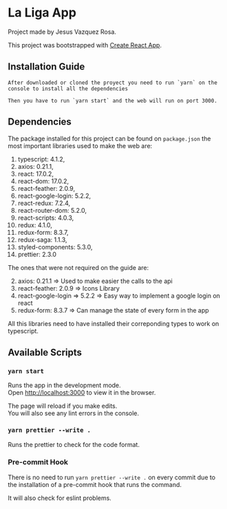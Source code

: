 # La Liga App

Project made by Jesus Vazquez Rosa.

This project was bootstrapped with [Create React App](https://github.com/facebook/create-react-app).

## Installation Guide

    After downloaded or cloned the proyect you need to run `yarn` on the 
    console to install all the dependencies

    Then you have to run `yarn start` and the web will run on port 3000.


## Dependencies

The package installed for this project can be found on `package.json` the most important libraries used to make the web are:

1. typescript: 4.1.2,
2. axios: 0.21.1,
3. react: 17.0.2,
4. react-dom: 17.0.2,
5. react-feather: 2.0.9,
6. react-google-login: 5.2.2,
7. react-redux: 7.2.4,
8. react-router-dom: 5.2.0,
9. react-scripts: 4.0.3,
10. redux: 4.1.0,
11. redux-form: 8.3.7,
12. redux-saga: 1.1.3,
13. styled-components: 5.3.0,
14. prettier: 2.3.0

The ones that were not required on the guide are:

2. axios: 0.21.1 => Used to make easier the calls to the api
5. react-feather: 2.0.9 => Icons Library
6. react-google-login => 5.2.2 => Easy way to implement a google login on react
11. redux-form: 8.3.7 => Can manage the state of every form in the app


All this libraries need to have installed their correponding types to work on typescript.

## Available Scripts

### `yarn start`

Runs the app in the development mode.\
Open [http://localhost:3000](http://localhost:3000) to view it in the browser.

The page will reload if you make edits.\
You will also see any lint errors in the console.

### `yarn prettier --write .`

Runs the prettier to check for the code format.

### Pre-commit Hook

There is no need to run `yarn prettier --write .` on every commit due to the installation of a pre-commit hook
that runs the command.

It will also check for eslint problems.


